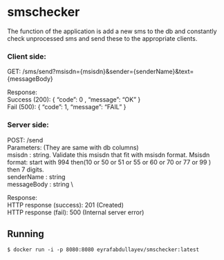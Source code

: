 # smschecker

The function of the application is add a new sms to the db and constantly check unprocessed
sms and send these to the appropriate clients.

### Client side:
GET: /sms/send?msisdn={msisdn}&sender={senderName}&text={messageBody} 

Response: \
Success (200): 
{
“code”: 0 ,
“message”: “OK”
} \
Fail (500): 
{
“code”: 1,
“message”: “FAIL”
}

### Server side:
POST: /send \
Parameters: (They are same with db columns) \
msisdn : string. Validate this msisdn that fit with msisdn format. 
Msisdn format: start with 994 then(10 or 50 or 51 or 55 or 60 or 70 or 77 or 99 ) then 7 digits.\
senderName : string \
messageBody : string \

Response: \
HTTP response (success): 201 (Created) \
HTTP response (fail): 500 (Internal server error)

## Running

``$ docker run -i -p 8080:8080 eyrafabdullayev/smschecker:latest ``
